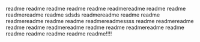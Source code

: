 readme
readme
readme
readme
readme
readmereadme
readme
readme
readmereadme
readme
sdsds
readmereadme
readme
readme
readmereadme
readme
readme
readmereadmessss
readme
readmereadme
readme
readme
readmereadme
readme
readme
readmereadme
readme
readme
readme
readme
readme
readme!!!!       